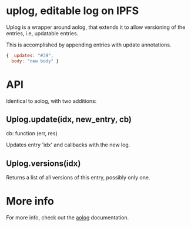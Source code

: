 
# uplog, editable log on IPFS

Uplog is a wrapper around aolog, that extends it to allow versioning of the entries, i.e, updatable entries.

This is accomplished by appending entries with update annotations. 

```js
{ _updates: "#39",
  body: "new body" }
``` 

# API

Identical to aolog, with two additions:

## Uplog.update(idx, new_entry, cb)

cb: function (err, res)

Updates entry 'idx' and callbacks with the new log.

## Uplog.versions(idx) 

Returns a list of all versions of this entry, possibly only one.

# More info

For more info, check out the [aolog](https://github.com/krl/aolog) documentation.